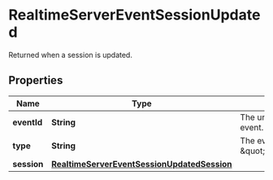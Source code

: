 

# RealtimeServerEventSessionUpdated

Returned when a session is updated.

## Properties

| Name | Type | Description | Notes |
|------------ | ------------- | ------------- | -------------|
|**eventId** | **String** | The unique ID of the server event. |  |
|**type** | **String** | The event type, must be \&quot;session.updated\&quot;. |  |
|**session** | [**RealtimeServerEventSessionUpdatedSession**](RealtimeServerEventSessionUpdatedSession.md) |  |  |



